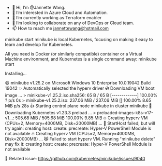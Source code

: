 - 👋 Hi, I’m @Jannette Wang.
- 👀 I’m interested in Azure Cloud and Automation.
- 🌱 I’m currently working as Terraform enabler
- 💞️ I’m looking to collaborate on any of DevOps or Cloud team.
- 📫 How to reach me jannettewang@hotmail.com

<!---
sweet-aus/sweet-aus is a ✨ special ✨ repository because its `README.md` (this file) appears on your GitHub profile.
You can click the Preview link to take a look at your changes.
--->

minikube start
minikube is local Kubernetes, focusing on making it easy to learn and develop for Kubernetes.

All you need is Docker (or similarly compatible) container or a Virtual Machine environment, and Kubernetes is a single command away: minikube start

Installing...

😄  minikube v1.25.2 on Microsoft Windows 10 Enterprise 10.0.19042 Build 19042
✨  Automatically selected the hyperv driver
💿  Downloading VM boot image ...
    > minikube-v1.25.2.iso.sha256: 65 B / 65 B [-------------] 100.00% ? p/s 0s
    > minikube-v1.25.2.iso: 237.06 MiB / 237.06 MiB [] 100.00% 8.65 MiB p/s 28s
👍  Starting control plane node minikube in cluster minikube
💾  Downloading Kubernetes v1.23.3 preload ...
    > preloaded-images-k8s-v17-v1...: 505.68 MiB / 505.68 MiB  100.00% 9.85 MiB
🔥  Creating hyperv VM (CPUs=2, Memory=4000MB, Disk=20000MB) ...
🤦  StartHost failed, but will try again: creating host: create: precreate: Hyper-V PowerShell Module is not available
🔥  Creating hyperv VM (CPUs=2, Memory=4000MB, Disk=20000MB) ...
😿  Failed to start hyperv VM. Running "minikube delete" may fix it: creating host: create: precreate: Hyper-V PowerShell Module is not available

🍿  Related issue: https://github.com/kubernetes/minikube/issues/9040
